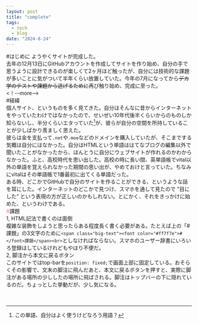 ```yaml
---
layout: post
title: "complete"
tags:
  - tech
  - blog
date: "2024-8-24"
---
```

#はじめに
ようやくサイトが完成した。<br>
去年の12月13日にGitHubアカウントを作成してサイトを作り始め、自分の手で思うように設計できるのが楽しくて2ヶ月ほど触ったが、自分には技術的な課題が多いことに気がついて半年くらい放置していた。今年の7月になってから~~デカ学のテストや課題から逃げるために~~再び触り始め、完成に至った。
<br>
<！--more-->
<br>
#経緯<br>
個人サイト、というものを多く見てきた。自分はそんなに昔からインターネットをやっていたわけではなかったので、せいぜい10年代後半くらいからのものしか知らないし、半分くらいエタっていた[^1]が、彼らが自分の空間を所持していることが少しばかり羨ましく思えた。<br>
彼らは金を支払って`.net`や`.moe`などのドメインを購入していたが、そこまでする気概は自分にはなかった。自分はHTMLという単語ははてなブログの編集以外で聞いたことがなかったから、ほんとうに自分にウェブサイトが作れるのかわからなかった。ふと、高校時代を思い出した。高校の時に長い間、英単語帳でvital以外の単語を覚えられなかった期間の思い出が、やめておけと言っていた。ちなみにvitalはその単語帳で1番最初に出てくる単語だった。<br>
ある時、どこかでGitHubで自分のサイトを作ることができる、というような話を耳にした。インターネットのどこかで見つけ、スマホを通して見たので ”目にした” という表現の方が正しいのかもしれない。とにかく、それをきっかけに始めた、というわけである。<br>
<span class="big-text"><font color="#ff7f7e">#</font>課題</span><br>
1, HTML記法で書くのは面倒<br>
複雑な装飾をしようと思ったらある程度長く書く必要がある。たとえば上の「#課題」の3文字のために`<span class="big-text"><font color="#ff7f7e">#</font>課題</span><br>`としなければならない。スマホのユーザー辞書にいろいろ登録はしているけれどもやはり不便だ。<br>
2, 脚注から本文に戻るボタン<br>
このサイトではtop-barを`position: fixed;`で画面上部に固定している。おそらくその影響で、文末の脚注に飛んだあと、本文に戻るボタンを押すと、実際に脚注がある場所の少ししたの場所に飛ばされる。脚注はトップバーの下に隠れているのだ。ちょっとした挙動だが、少し気になる。<br><br><br>

[^1]: この単語、自分はよく使うけどなろう用語？
